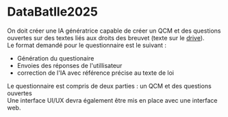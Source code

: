 # DataBatlle2025

On doit créer une IA génératrice capable de créer un QCM et des questions ouvertes sur des textes liés aux droits des breuvet (texte sur le [drive](https://drive.google.com/drive/folders/18caF5q7qvD-QneV2odItUuTmoXOVOauv?usp=sharing)).<br>
Le format demandé pour le questionnaire est le suivant :
- Génération du questionaire 
- Envoies des réponses de l'utillisateur
- correction de l'IA avec référence précise au texte de loi

Le questionnaire est compris de deux parties : un QCM et des questions ouvertes<br>
Une interface UI/UX devra également être mis en place avec une interface web.
